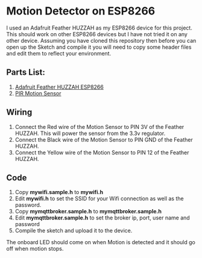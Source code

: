 # Motion Detector on ESP8266
I used an Adafruit Feather HUZZAH as my ESP8266 device for this project.  This should work on other ESP8266 devices but I have not tried it on any other device.  Assuming you have cloned this repository then before you can open up the Sketch and compile it you will need to copy some header files and edit them to reflect your environment.

## Parts List:

1. [Adafruit Feather HUZZAH ESP8266](https://learn.adafruit.com/adafruit-feather-huzzah-esp8266/overview)
2. [PIR Motion Sensor]( https://www.adafruit.com/products/189)

## Wiring

1. Connect the Red wire of the Motion Sensor to PIN 3V of the Feather HUZZAH.  This will power the sensor from the 3.3v regulator.
2. Connect the Black wire of the Motion Sensor to PIN GND of the Feather HUZZAH.
3. Connect the Yellow wire of the Motion Sensor to PIN 12 of the Feather HUZZAH.

## Code

1. Copy **mywifi.sample.h** to **mywifi.h**
2. Edit **mywifi.h** to set the SSID for your Wifi connection as well as the password.
3. Copy **mymqttbroker.sample.h** to **mymqttbroker.sample.h**
4. Edit **mymqttbroker.sample.h** to set the broker ip, port, user name and password
5. Compile the sketch and upload it to the device.

The onboard LED should come on when Motion is detected and it should go off when motion stops.